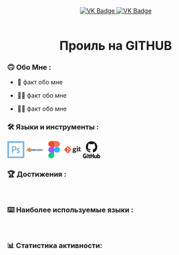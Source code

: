 <div id="badges" align="center">

<a href= "https://t.me/DOOMGUARD999"> 

<img src="https://img.shields.io/badge/TG-blue?style-for-the-badge&logo=TG&logoColor=white" alt="VK Badge"/>

</a>

<a href= "https://mail.google.com/mail/u/0/#inbox"> 

<img src= "https://img.shields.io/badge/EMAIL-red?style-for-the-badge&logo=Gmail&logoColor-white" alt="VK Badge"/>

</a>

</div>

<div id="viewprof" align="center" >

<img src="https://komarev.com/ghpvc/?username=ILLIDAN0770&style-flat-square&color-blue" alt=""/>

</div>
<div id="heythere" align="center">
<h1> Проиль на GITHUB </h1>
</div>

### :upside_down_face: Обо Mне :

- :brain: факт обо мне

- :man_pilot: факт обо мне

- :biking_man: факт обо мне

### :hammer_and_wrench: Языки и инструменты :

<div>

<img src="https://github.com/devicons/devicon/blob/master/icons/photoshop/photoshop-line.svg" width="40" height="40"/>
<img src="https://github.com/devicons/devicon/blob/master/icons/blender/blender-original-wordmark.svg" width="40" height="40"/> 
<img src="https://github.com/devicons/devicon/blob/master/icons/figma/figma-original.svg" width="40" height="40" />
<img src="https://github.com/devicons/devicon/blob/master/icons/git/git-original-wordmark.svg" width="40" height="40"/>
<img src="https://github.com/devicons/devicon/blob/master/icons/github/github-original-wordmark.svg" width="40" height="40"/>

</div>

### :trophy: Достижения :

<div>

<img src="https://github-profile-trophy.vercel.app/?username=ILLIDAN0770" alt=""/>

</div>

### :keyboard: Наиболее используемые языки :

<div>

<img src="https://github-readme-stats.vercel.app/api/top-langs/?username=ILLIDAN0770" alt=""/>
</div>

### :bar_chart: Статистика активности:

<div>

<img src="https://github-readme-activity-graph.vercel.app/graph?username=ILLIDAN0770&theme=rogue" alt=""/>

</div>
